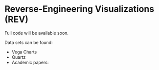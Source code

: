 # Reverse-Engineering Visualizations (REV)

Full code will be available soon.

Data sets can be found:
* Vega Charts
* Quartz
* Academic papers:

